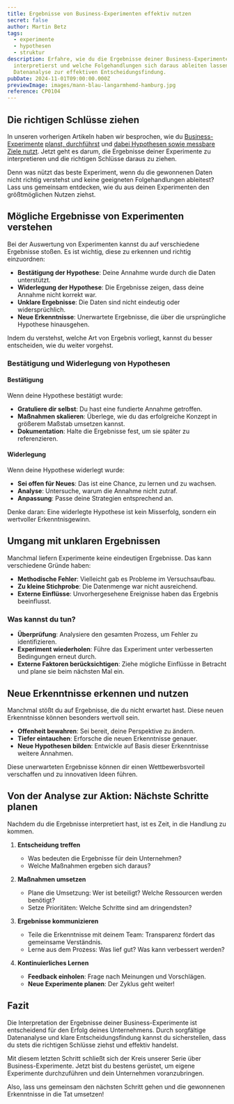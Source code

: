 ```yaml
---
title: Ergebnisse von Business-Experimenten effektiv nutzen
secret: false
author: Martin Betz
tags:
  - experimente
  - hypothesen
  - struktur
description: Erfahre, wie du die Ergebnisse deiner Business-Experimente richtig
  interpretierst und welche Folgehandlungen sich daraus ableiten lassen. Von der
  Datenanalyse zur effektiven Entscheidungsfindung.
pubDate: 2024-11-01T09:00:00.000Z
previewImage: images/mann-blau-langarmhemd-hamburg.jpg
reference: CP0104
---
```

## Die richtigen Schlüsse ziehen

In unseren vorherigen Artikeln haben wir besprochen, wie du [Business-Experimente](https://utxo.solutions/blog/business-experimente-dein-schl%C3%BCssel-zum-unternehmenserfolg) [planst, durchführst](https://utxo.solutions/blog/effektive-business-experimente-planung-und-umsetzung) und [dabei Hypothesen sowie messbare Ziele nutzt](https://utxo.solutions/blog/mit-hypothesen-und-messbaren-zielen-zu-erfolgreichen-business-experimenten). Jetzt geht es darum, die Ergebnisse deiner Experimente zu interpretieren und die richtigen Schlüsse daraus zu ziehen.

Denn was nützt das beste Experiment, wenn du die gewonnenen Daten nicht richtig verstehst und keine geeigneten Folgehandlungen ableitest? Lass uns gemeinsam entdecken, wie du aus deinen Experimenten den größtmöglichen Nutzen ziehst.

## Mögliche Ergebnisse von Experimenten verstehen

Bei der Auswertung von Experimenten kannst du auf verschiedene Ergebnisse stoßen. Es ist wichtig, diese zu erkennen und richtig einzuordnen:

* **Bestätigung der Hypothese**: Deine Annahme wurde durch die Daten unterstützt.
* **Widerlegung der Hypothese**: Die Ergebnisse zeigen, dass deine Annahme nicht korrekt war.
* **Unklare Ergebnisse**: Die Daten sind nicht eindeutig oder widersprüchlich.
* **Neue Erkenntnisse**: Unerwartete Ergebnisse, die über die ursprüngliche Hypothese hinausgehen.

Indem du verstehst, welche Art von Ergebnis vorliegt, kannst du besser entscheiden, wie du weiter vorgehst.

### Bestätigung und Widerlegung von Hypothesen

#### Bestätigung

Wenn deine Hypothese bestätigt wurde:

* **Gratuliere dir selbst**: Du hast eine fundierte Annahme getroffen.
* **Maßnahmen skalieren**: Überlege, wie du das erfolgreiche Konzept in größerem Maßstab umsetzen kannst.
* **Dokumentation**: Halte die Ergebnisse fest, um sie später zu referenzieren.

#### Widerlegung

Wenn deine Hypothese widerlegt wurde:

* **Sei offen für Neues**: Das ist eine Chance, zu lernen und zu wachsen.
* **Analyse**: Untersuche, warum die Annahme nicht zutraf.
* **Anpassung**: Passe deine Strategien entsprechend an.

Denke daran: Eine widerlegte Hypothese ist kein Misserfolg, sondern ein wertvoller Erkenntnisgewinn.

## Umgang mit unklaren Ergebnissen

Manchmal liefern Experimente keine eindeutigen Ergebnisse. Das kann verschiedene Gründe haben:

* **Methodische Fehler**: Vielleicht gab es Probleme im Versuchsaufbau.
* **Zu kleine Stichprobe**: Die Datenmenge war nicht ausreichend.
* **Externe Einflüsse**: Unvorhergesehene Ereignisse haben das Ergebnis beeinflusst.

### Was kannst du tun?

* **Überprüfung**: Analysiere den gesamten Prozess, um Fehler zu identifizieren.
* **Experiment wiederholen**: Führe das Experiment unter verbesserten Bedingungen erneut durch.
* **Externe Faktoren berücksichtigen**: Ziehe mögliche Einflüsse in Betracht und plane sie beim nächsten Mal ein.

## Neue Erkenntnisse erkennen und nutzen

Manchmal stößt du auf Ergebnisse, die du nicht erwartet hast. Diese neuen Erkenntnisse können besonders wertvoll sein.

* **Offenheit bewahren**: Sei bereit, deine Perspektive zu ändern.
* **Tiefer eintauchen**: Erforsche die neuen Erkenntnisse genauer.
* **Neue Hypothesen bilden**: Entwickle auf Basis dieser Erkenntnisse weitere Annahmen.

Diese unerwarteten Ergebnisse können dir einen Wettbewerbsvorteil verschaffen und zu innovativen Ideen führen.

## Von der Analyse zur Aktion: Nächste Schritte planen

Nachdem du die Ergebnisse interpretiert hast, ist es Zeit, in die Handlung zu kommen.

1. **Entscheidung treffen**

   * Was bedeuten die Ergebnisse für dein Unternehmen?
   * Welche Maßnahmen ergeben sich daraus?
2. **Maßnahmen umsetzen**

   * Plane die Umsetzung: Wer ist beteiligt? Welche Ressourcen werden benötigt?
   * Setze Prioritäten: Welche Schritte sind am dringendsten?
3. **Ergebnisse kommunizieren**

   * Teile die Erkenntnisse mit deinem Team: Transparenz fördert das gemeinsame Verständnis.
   * Lerne aus dem Prozess: Was lief gut? Was kann verbessert werden?
4. **Kontinuierliches Lernen**

   * **Feedback einholen**: Frage nach Meinungen und Vorschlägen.
   * **Neue Experimente planen**: Der Zyklus geht weiter!

## Fazit

Die Interpretation der Ergebnisse deiner Business-Experimente ist entscheidend für den Erfolg deines Unternehmens. Durch sorgfältige Datenanalyse und klare Entscheidungsfindung kannst du sicherstellen, dass du stets die richtigen Schlüsse ziehst und effektiv handelst.

Mit diesem letzten Schritt schließt sich der Kreis unserer Serie über Business-Experimente. Jetzt bist du bestens gerüstet, um eigene Experimente durchzuführen und dein Unternehmen voranzubringen.

Also, lass uns gemeinsam den nächsten Schritt gehen und die gewonnenen Erkenntnisse in die Tat umsetzen!
